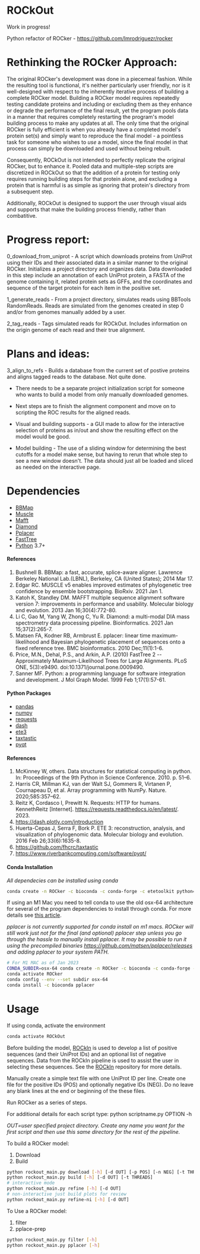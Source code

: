 # ROCkOut

Work in progress!

Python refactor of ROCker - https://github.com/lmrodriguezr/rocker

# Rethinking the ROCker Approach:

The original ROCker's development was done in a piecemeal fashion. While the resulting tool is functional, it's neither particularly user friendly, nor is it well-designed with respect to the inherently iterative process of building a complete ROCker model. Building a ROCker model requires repeatedly testing candidate proteins and including or excluding them as they enhance or degrade the performance of the final result, yet the program pools data in a manner that requires completely restarting the program's model building process to make any updates at all. The only time that the original ROCker is fully efficient is when you already have a completed model's protein set(s) and simply want to reproduce the final model - a pointless task for someone who wishes to *use* a model, since the final model in that process can simply be downloaded and used without being rebuilt.

Consequently, ROCkOut is not intended to perfectly replicate the original ROCker, but to enhance it. Pooled data and multiple-step scripts are discretized in ROCkOut so that the addition of a protein for testing only requires running building steps for that protein alone, and excluding a protein that is harmful is as simple as ignoring that protein's directory from a subsequent step.

Additionally, ROCkOut is designed to support the user through visual aids and supports that make the building process friendly, rather than combatitive.

# Progress report:

0_download_from_uniprot - A script which downloads proteins from UniProt using their IDs and their associated data in a similar manner to the original ROCker. Initializes a project directory and organizes data. Data downloaded in this step include an annotation of each UniProt protein, a FASTA of the genome containing it, related protein sets as GFFs, and the coordinates and sequence of the target protein for each item in the positive set.

1_generate_reads - From a project directory, simulates reads using BBTools RandomReads. Reads are simulated from the genomes created in step 0 and/or from genomes manually added by a user.

2_tag_reads - Tags simulated reads for ROCkOut. Includes information on the origin genome of each read and their true alignment.

# Plans and ideas:

3_align_to_refs - Builds a database from the current set of postive proteins and aligns tagged reads to the database. Not quite done.

* There needs to be a separate project initialization script for someone who wants to build a model from only manually downloaded genomes.

* Next steps are to finish the alignment component and move on to scripting the ROC results for the aligned reads.

* Visual and building supports - a GUI made to allow for the interactive selection of proteins as in/out and show the resulting effect on the model would be good.

* Model building - The use of a sliding window for determining the best cutoffs for a model make sense, but having to rerun that whole step to see a new window doesn't. The data should just all be loaded and sliced as needed on the interactive page.

# Dependencies

- [BBMap](https://jgi.doe.gov/data-and-tools/software-tools/bbtools/bb-tools-user-guide/bbmap-guide/)
- [Muscle](https://github.com/rcedgar/muscle)
- [Mafft](https://mafft.cbrc.jp/alignment/software/)
- [Diamond](https://github.com/bbuchfink/diamond)
- [Pplacer](https://github.com/matsen/pplacer)
- [FastTree](http://www.microbesonline.org/fasttree/)
- [Python](https://www.python.org/) 3.7+

#### References

 1. Bushnell B. BBMap: a fast, accurate, splice-aware aligner. Lawrence Berkeley National Lab.(LBNL), Berkeley, CA (United States); 2014 Mar 17.
 1. Edgar RC. MUSCLE v5 enables improved estimates of phylogenetic tree confidence by ensemble bootstrapping. BioRxiv. 2021 Jan 1.
 1. Katoh K, Standley DM. MAFFT multiple sequence alignment software version 7: improvements in performance and usability. Molecular biology and evolution. 2013 Jan 16;30(4):772-80.
 1. Li C, Gao M, Yang W, Zhong C, Yu R. Diamond: a multi-modal DIA mass spectrometry data processing pipeline. Bioinformatics. 2021 Jan 15;37(2):265-7.
 1. Matsen FA, Kodner RB, Armbrust E. pplacer: linear time maximum-likelihood and Bayesian phylogenetic placement of sequences onto a fixed reference tree. BMC bioinformatics. 2010 Dec;11(1):1-6.
 1. Price, M.N., Dehal, P.S., and Arkin, A.P. (2010) FastTree 2 -- Approximately Maximum-Likelihood Trees for Large Alignments. PLoS ONE, 5(3):e9490. doi:10.1371/journal.pone.0009490.
 1. Sanner MF. Python: a programming language for software integration and development. J Mol Graph Model. 1999 Feb 1;17(1):57-61.

#### Python Packages

- [pandas](https://pandas.pydata.org/) 
- [numpy](https://numpy.org/)
- [requests](https://requests.readthedocs.io/en/latest/)
- [dash](https://dash.plotly.com/introduction)
- [ete3](http://etetoolkit.org/)
- [taxtastic](https://github.com/fhcrc/taxtastic)
- [pyqt](https://www.riverbankcomputing.com/software/pyqt/)

#### References

1. McKinney W, others. Data structures for statistical computing in python. In: Proceedings of the 9th Python in Science Conference. 2010. p. 51–6.
1. Harris CR, Millman KJ, van der Walt SJ, Gommers R, Virtanen P, Cournapeau D, et al. Array programming with NumPy. Nature. 2020;585:357–62.
1. Reitz K, Cordasco I, Prewitt N. Requests: HTTP for humans. KennethReitz [Internet]. https://requests.readthedocs.io/en/latest/. 2023.
1. https://dash.plotly.com/introduction
1. Huerta-Cepas J, Serra F, Bork P. ETE 3: reconstruction, analysis, and visualization of phylogenomic data. Molecular biology and evolution. 2016 Feb 26;33(6):1635-8.
1. https://github.com/fhcrc/taxtastic
1. https://www.riverbankcomputing.com/software/pyqt/

#### Conda Installation

*All dependecies can be installed using conda*

```bash
conda create -n ROCker -c bioconda -c conda-forge -c etetoolkit python=3.10 bbmap muscle diamond numpy pandas requests dash fasttree ete3 mafft pplacer taxtastic pyqt
```

If using an M1 Mac you need to tell conda to use the old osx-64 architecture for several of the program dependencies to install through conda. For more details see [this article](https://towardsdatascience.com/how-to-manage-conda-environments-on-an-apple-silicon-m1-mac-1e29cb3bad12).

*pplacer is not currently supported for conda install on m1 macs. ROCker will still work just not for the final (and optional) pplacer step unless you go through the hassle to manually install pplacer. It may be possible to run it using the precompiled binaries https://github.com/matsen/pplacer/releases and adding pplacer to your system PATH.*

```bash
# For M1 MAC as of Jan 2023
CONDA_SUBDIR=osx-64 conda create -n ROCker -c bioconda -c conda-forge -c etetoolkit python=3.10 bbmap muscle diamond numpy pandas requests dash fasttree ete3 mafft taxtastic pyqt
conda activate ROCker
conda config --env --set subdir osx-64
conda install -c bioconda pplacer
```

# Usage

If using conda, activate the environment

```bash
conda activate ROCkOut
```

Before building the model, [ROCkIn](https://github.com/rotheconrad/ROCkIn) is used to develop a list of positive sequences (and their UniProt IDs) and an optional list of negative sequences. Data from the ROCkIn pipeline is used to assist the user in selecting these sequences. See the [ROCkIn](https://github.com/rotheconrad/ROCkIn) repository for more details.

Manually create a simple text file with one UniProt ID per line. Create one file for the positive IDs (POS) and optionally negative IDs (NEG). Do no leave any blank lines at the end or beginning of the these files.

Run ROCker as a series of steps.

For additional details for each script type: python scriptname.py OPTION -h

*OUT=user specified project directory. Create any name you want for the first script and then use this same directory for the rest of the pipeline.*

To build a ROCker model:
1. Download
1. Build

```bash
python rockout_main.py download [-h] [-d OUT] [-p POS] [-n NEG] [-t THREADS] [-q QUIET]
python rockout_main.py build [-h] [-d OUT] [-t THREADS] 
# interactive mode
python rockout_main.py refine [-h] [-d OUT]
# non-interactive just build plots for review
python rockout_main.py refine-ni [-h] [-d OUT]
```

To Use a ROCker model:
1. filter 
1. pplace-prep

```bash
python rockout_main.py filter [-h]
python rockout_main.py pplacer [-h]
```
